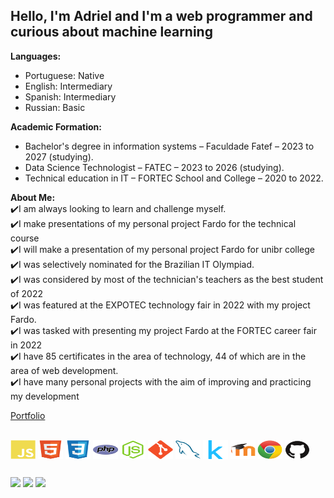 ## Hello, I'm Adriel and I'm a web programmer and curious about machine learning

**Languages:**
  - Portuguese: Native
  - English: Intermediary
  - Spanish: Intermediary
  - Russian: Basic

**Academic Formation:**
  - Bachelor's degree in information systems – Faculdade Fatef – 2023 to 2027 (studying).
  - Data Science Technologist – FATEC – 2023 to 2026 (studying).
  - Technical education in IT – FORTEC School and College – 2020 to 2022.

**About Me:**<br>
  ✔️I am always looking to learn and challenge myself.<br>
  ✔️I make presentations of my personal project Fardo for the technical course<br>
  ✔️I will make a presentation of my personal project Fardo for unibr college<br>
  ✔️I was selectively nominated for the Brazilian IT Olympiad.<br>
  ✔️I was considered by most of the technician's teachers as the best student of 2022<br>
  ✔️I was featured at the EXPOTEC technology fair in 2022 with my project Fardo.<br>
  ✔️I was tasked with presenting my project Fardo at the FORTEC career fair in 2022<br>
  ✔️I have 85 certificates in the area of technology, 44 of which are in the area of web development.<br>
  ✔️I have many personal projects with the aim of improving and practicing my development<br>

[Portfolio](https://adriel007.github.io/portfolio/)

<div style="display: inline_block"><br>
  <img align="center" height="30" width="40" src="https://raw.githubusercontent.com/devicons/devicon/master/icons/javascript/javascript-plain.svg">
  <img align="center" height="30" width="40" src="https://raw.githubusercontent.com/devicons/devicon/master/icons/html5/html5-original.svg">
  <img align="center" height="30" width="40" src="https://raw.githubusercontent.com/devicons/devicon/master/icons/css3/css3-original.svg">
  <img align="center" height="30" width="40" src="https://raw.githubusercontent.com/devicons/devicon/master/icons/php/php-original.svg">
  <img align="center" height="30" width="40" src="https://raw.githubusercontent.com/devicons/devicon/master/icons/nodejs/nodejs-original.svg">
  <img align="center" height="30" width="40" src="https://raw.githubusercontent.com/devicons/devicon/master/icons/git/git-original.svg">
  <img align="center" height="30" width="40" src="https://raw.githubusercontent.com/devicons/devicon/master/icons/mysql/mysql-original.svg">
  <img align="center" height="30" width="40" src="https://raw.githubusercontent.com/devicons/devicon/master/icons/kaggle/kaggle-original.svg">
  <img align="center" height="30" width="40" src="https://raw.githubusercontent.com/devicons/devicon/master/icons/moodle/moodle-original.svg">
  <img align="center" height="30" width="40" src="https://raw.githubusercontent.com/devicons/devicon/master/icons/chrome/chrome-original.svg">
  <img align="center" height="30" width="40" src="https://raw.githubusercontent.com/devicons/devicon/master/icons/github/github-original.svg">
</div>
  
  ##
 
<div> 
  <a href="https://instagram.com/fardoia" target="_blank"><img src="https://img.shields.io/badge/-Instagram-%23E4405F?style=for-the-badge&logo=instagram&logoColor=white" target="_blank"></a>
  <a href = "mailto:adrielsouzaandrade8@gmail.com"><img src="https://img.shields.io/badge/-Gmail-%23333?style=for-the-badge&logo=gmail&logoColor=white" target="_blank"></a>
  <a href="https://www.linkedin.com/in/adriel-domingues-de-souza-andrade/" target="_blank"><img src="https://img.shields.io/badge/-LinkedIn-%230077B5?style=for-the-badge&logo=linkedin&logoColor=white" target="_blank"></a> 
</div>
